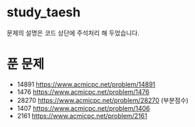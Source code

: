 # study_taesh
문제의 설명은 코드 상단에 주석처리 해 두었습니다.
# 푼 문제 
- 14891 https://www.acmicpc.net/problem/14891
- 1476 https://www.acmicpc.net/problem/1476
- 28270 https://www.acmicpc.net/problem/28270 (부분점수)
- 1407 https://www.acmicpc.net/problem/1406 
- 2161 https://www.acmicpc.net/problem/2161
